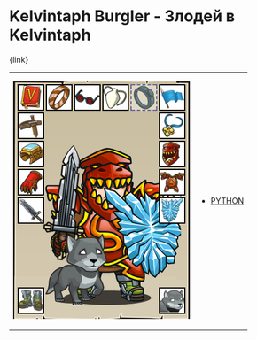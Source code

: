 # Kelvintaph Burgler  - Злодей в Kelvintaph

{link}
<table>
<tr>
<td>

![Hero Picture](hero.png?raw=true "Hero Picture")

</td>
<td>
<ul>
<li>

[PYTHON](KelvintaphBurgler.py)

</li>
</td>
</tr>
<table>